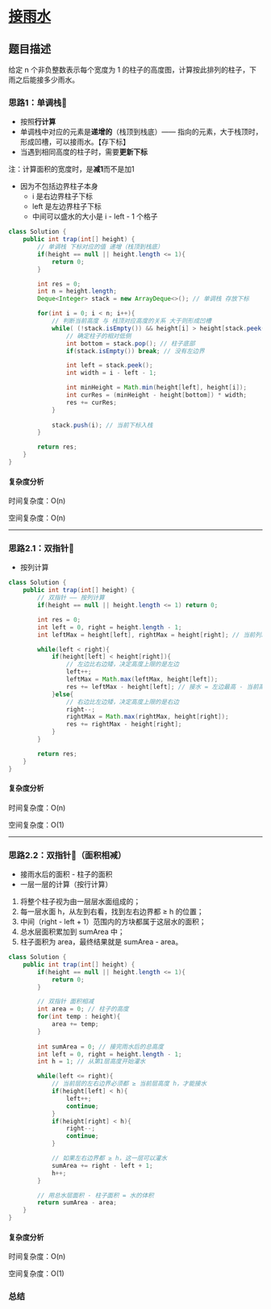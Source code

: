 # [接雨水](接雨水"[题目地址](https://leetcode.cn/problems/trapping-rain-water/description/)")

## 题目描述
给定 n 个非负整数表示每个宽度为 1 的柱子的高度图，计算按此排列的柱子，下雨之后能接多少雨水。

### 思路1：单调栈🌟

- 按照**行计算**
- 单调栈中对应的元素是**递增的**（栈顶到栈底）—— 指向的元素，大于栈顶时，形成凹槽，可以接雨水。【存下标】
- 当遇到相同高度的柱子时，需要**更新下标**

注：计算面积的宽度时，是**减1**而不是加1
- 因为不包括边界柱子本身
  - i 是右边界柱子下标
  - left 是左边界柱子下标
  - 中间可以盛水的大小是 i - left - 1 个格子

```java
class Solution {
    public int trap(int[] height) {
        // 单调栈 下标对应的值 递增（栈顶到栈底）
        if(height == null || height.length <= 1){
            return 0;
        }

        int res = 0;
        int n = height.length;
        Deque<Integer> stack = new ArrayDeque<>(); // 单调栈 存放下标

        for(int i = 0; i < n; i++){
            // 判断当前高度 与 栈顶对应高度的关系 大于则形成凹槽
            while( (!stack.isEmpty()) && height[i] > height[stack.peek()] ){
                // 确定柱子的相对低侧
                int bottom = stack.pop(); // 柱子底部
                if(stack.isEmpty()) break; // 没有左边界

                int left = stack.peek();
                int width = i - left - 1;

                int minHeight = Math.min(height[left], height[i]);
                int curRes = (minHeight - height[bottom]) * width;
                res += curRes;
            }
            
            stack.push(i); // 当前下标入栈
        }

        return res;
    }
}
```

#### 复杂度分析
时间复杂度：O(n)

空间复杂度：O(n)

----

### 思路2.1：双指针🌟

- 按列计算

```java
class Solution {
    public int trap(int[] height) {
        // 双指针 —— 按列计算
        if(height == null || height.length <= 1) return 0;

        int res = 0;
        int left = 0, right = height.length - 1;
        int leftMax = height[left], rightMax = height[right]; // 当前列左右侧的高度

        while(left < right){
            if(height[left] < height[right]){
                // 左边比右边矮，决定高度上限的是左边
                left++;
                leftMax = Math.max(leftMax, height[left]);
                res += leftMax - height[left]; // 接水 = 左边最高 - 当前高度（>=0）
            }else{
                // 右边比左边矮，决定高度上限的是右边
                right--;
                rightMax = Math.max(rightMax, height[right]);
                res += rightMax - height[right];
            }
        }

        return res;
    }
}
```

#### 复杂度分析
时间复杂度：O(n)

空间复杂度：O(1)

----

### 思路2.2：双指针🌟（面积相减）

- 接雨水后的面积 - 柱子的面积
- 一层一层的计算（按行计算）

1. 将整个柱子视为由一层层水面组成的；
2. 每一层水面 h，从左到右看，找到左右边界都 ≥ h 的位置；
3. 中间（right - left + 1）范围内的方块都属于这层水的面积；
4. 总水层面积累加到 sumArea 中；
5. 柱子面积为 area，最终结果就是 sumArea - area。

```java
class Solution {
    public int trap(int[] height) {
        if(height == null || height.length <= 1){
            return 0;
        }

        // 双指针 面积相减
        int area = 0; // 柱子的高度
        for(int temp : height){
            area += temp;
        }
        
        int sumArea = 0; // 接完雨水后的总高度
        int left = 0, right = height.length - 1;
        int h = 1; // 从第1层高度开始灌水

        while(left <= right){
            // 当前层的左右边界必须都 ≥ 当前层高度 h，才能接水
            if(height[left] < h){
                left++;
                continue;
            }
            if(height[right] < h){
                right--;
                continue;
            }

            // 如果左右边界都 ≥ h，这一层可以灌水
            sumArea += right - left + 1;
            h++;
        }

        // 用总水层面积 - 柱子面积 = 水的体积
        return sumArea - area;
    }
}
```

#### 复杂度分析
时间复杂度：O(n)

空间复杂度：O(1)

### 总结
